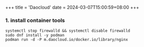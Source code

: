 +++
title = 'Daocloud'
date = 2024-03-07T15:00:59+08:00
+++


### 1. install container tools
```shell
systemctl stop firewalld && systemctl disable firewalld
sudo dnf install -y podman
podman run -d -P m.daocloud.io/docker.io/library/nginx
```